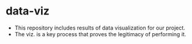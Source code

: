 # data-viz
- This repository includes results of data visualization for our project.
- The viz. is a key process that proves the legitimacy of performing it.
